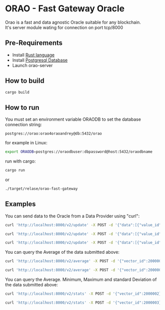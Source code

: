 # ORAO - Fast Gateway Oracle  
Orao is a fast and data agnostic Oracle suitable for any blockchain.  
It's server module wating for connection on port tcp/8000  

## Pre-Requirements
- Install [Rust language](https://www.rust-lang.org)  
- Install [Postgresql Database](https://www.postgresql.org)  
- Launch orao-server

## How to build
```sh
cargo build
```
## How to run

You must set an environment variable ORAODB to set the database connection string:  
```
postgres://orao:orao4oraoandrey@db:5432/orao
```
for example in Linux: 
```bash
export ORAODB=postgres://oraodbuser:dbpassword@host:5432/oraodbname
```

run with cargo:    
```sh
cargo run
```
or  

```sh
./target/relase/orao-fast-gateway  
```

## Examples

You can send data to the Oracle from a Data Provider using "curl":  
```bash
curl 'http://localhost:8000/v2/update' -X POST -d '{"data":[{"value_id":[22,2,3,4,5,6,78],"vector_id":2000002,"protocol_id":211,"value":12.2},{"value_id":[22,2,3,4,5,6,78],"vector_id":2000003,"protocol_id":211,"value":15.1}],"provider":[18,18,18,18,18,18,18,18,18,18,18,18,18,18,18,18,18,18,18,18,18,18,18,18,18,18,18,18,18,18,18,18,18,18,18,18,18,18,18,18,18,18,18,18,18,18,18,18,18,18,18,18,18,18,18,18,18,18,18,18,18,18,18,18]}' -H "Content-Type: application/json"
```
```bash
curl 'http://localhost:8000/v2/update' -X POST -d '{"data":[{"value_id":[22,2,3,4,5,6,78],"vector_id":2000002,"protocol_id":211,"value":15.1},{"value_id":[22,2,3,4,5,6,78],"vector_id":2000003,"protocol_id":211,"value":19.7}],"provider":[18,18,18,18,18,18,18,18,18,18,18,18,18,18,18,18,18,18,18,18,18,18,18,18,18,18,18,18,18,18,18,18,18,18,18,18,18,18,18,18,18,18,18,18,18,18,18,18,18,18,18,18,18,18,18,18,18,18,18,18,18,18,18,18]}' -H "Content-Type: application/json"
```
```bash
curl 'http://localhost:8000/v2/update' -X POST -d '{"data":[{"value_id":[22,2,3,4,5,6,78],"vector_id":2000002,"protocol_id":211,"value":21.2},{"value_id":[22,2,3,4,5,6,78],"vector_id":2000003,"protocol_id":211,"value":8.5}],"provider":[18,18,18,18,18,18,18,18,18,18,18,18,18,18,18,18,18,18,18,18,18,18,18,18,18,18,18,18,18,18,18,18,18,18,18,18,18,18,18,18,18,18,18,18,18,18,18,18,18,18,18,18,18,18,18,18,18,18,18,18,18,18,18,18]}' -H "Content-Type: application/json"
```

You can query the Average of the data submitted above:  
```bash
curl 'http://localhost:8000/v2/average' -X POST -d '{"vector_id":2000002}' -H "Content-Type: application/json"
```
```bash
curl 'http://localhost:8000/v2/average' -X POST -d '{"vector_id":2000003}' -H "Content-Type: application/json"
```
You can query the Average. Minimum, Maximum and standard Deviation of the data submitted above:  

```bash
curl 'http://localhost:8000/v2/stats' -X POST -d '{"vector_id":2000002}' -H "Content-Type: application/json"
```

```bash
curl 'http://localhost:8000/v2/stats' -X POST -d '{"vector_id":2000003}' -H "Content-Type: application/json"
```



